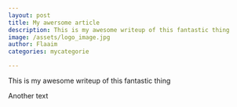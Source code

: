 ```yaml
---
layout: post
title: My awersome article
description: This is my awesome writeup of this fantastic thing
image: /assets/logo_image.jpg
author: Flaaim
categories: mycategorie

---
```



This is my awesome writeup of this fantastic thing

Another text
